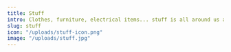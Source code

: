 ```yaml
---
title: Stuff
intro: Clothes, furniture, electrical items... stuff is all around us and most of it ends up as waste.
slug: stuff
icon: "/uploads/stuff-icon.png"
image: "/uploads/stuff.jpg"
---
```

